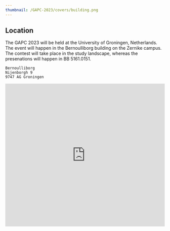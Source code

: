 ```yaml
---
thumbnail: /GAPC-2023/covers/building.png
---
```


## Location

The GAPC 2023 will be held at the University of Groningen, Netherlands. The event will happen in the Bernoulliborg building on the Zernike campus. The contest will take place in the study landscape, whereas the presenations will happen in BB 5161.0151.

```
Bernoulliborg
Nijenborgh 9
9747 AG Groningen
```

<iframe src="https://www.google.com/maps/embed?pb=!1m18!1m12!1m3!1d2387.742487485766!2d6.536423200000001!3d53.2403923!2m3!1f0!2f0!3f0!3m2!1i1024!2i768!4f13.1!3m3!1m2!1s0x47c9cd1a4fa87a5d%3A0xdd27b1b9723bb97b!2sBernoulliborg%2C%209747%20AG%20Groningen!5e0!3m2!1sen!2snl!4v1679232388211!5m2!1sen!2snl" width="600" height="450" style="border:0; width:100%;" allowfullscreen="" loading="lazy" referrerpolicy="no-referrer-when-downgrade"></iframe>